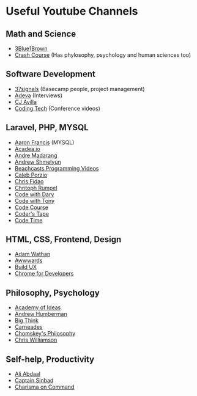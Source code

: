 # Useful Youtube Channels

## Math and Science
- [3Blue1Brown](https://www.youtube.com/@3blue1brown)
- [Crash Course](https://www.youtube.com/@crashcourse) (Has phylosophy, psychology and human sciences too)

## Software Development
- [37signals](https://www.youtube.com/@37signals) (Basecamp people, project management)
- [Adeva](https://www.youtube.com/@AdevaExplore) (Interviews)
- [CJ Avilla](https://www.youtube.com/@cjav_dev)
- [Coding Tech](https://www.youtube.com/@CodingTech) (Conference videos)

## Laravel, PHP, MYSQL
- [Aaron Francis](https://www.youtube.com/@aarondfrancis) (MYSQL)
- [Acadea.io](https://www.youtube.com/@Acadeaio)
- [Andre Madarang](https://www.youtube.com/@drehimself)
- [Andrew Shmelyun](https://www.youtube.com/@aschmelyun)
- [Beachcasts Programming Videos](https://www.youtube.com/@Beachcasts)
- [Caleb Porzio](https://www.youtube.com/@calebporzio1)
- [Chris Fidao](https://www.youtube.com/@fideloper)
- [Chritoph Rumpel](https://www.youtube.com/@christophrumpel)
- [Code with Dary](https://www.youtube.com/@codewithdary)
- [Code with Tony](https://www.youtube.com/@codewithtonyofficial)
- [Code Course](https://www.youtube.com/@codecourse)
- [Coder's Tape](https://www.youtube.com/@CodersTape)
- [Code Time](https://www.youtube.com/@CodeTime)


## HTML, CSS, Frontend, Design
- [Adam Wathan](https://www.youtube.com/@AdamWathan)
- [Awwwards](https://www.youtube.com/@AwwwardsTV)
- [Build UX](https://www.youtube.com/@buildux)
- [Chrome for Developers](https://www.youtube.com/@ChromeDevs)

## Philosophy, Psychology
- [Academy of Ideas](https://www.youtube.com/@academyofideas)
- [Andrew Humberman](https://www.youtube.com/@hubermanlab)
- [Big Think](https://www.youtube.com/@bigthink)
- [Carneades](https://www.youtube.com/@CarneadesOfCyrene)
- [Chomskey's Philosophy](https://www.youtube.com/@chomskysphilosophy)
- [Chris Williamson](https://www.youtube.com/@ChrisWillx)

## Self-help, Productivity
- [Ali Abdaal](https://www.youtube.com/@aliabdaal)
- [Captain Sinbad](https://www.youtube.com/@CaptainSinbad)
- [Charisma on Command](https://www.youtube.com/@Charismaoncommand)
